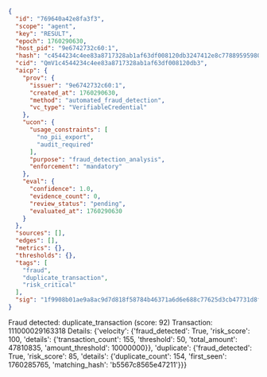 ```json
{
  "id": "769640a42e8fa3f3",
  "scope": "agent",
  "key": "RESULT",
  "epoch": 1760290630,
  "host_pid": "9e6742732c60:1",
  "hash": "c4544234c4ee83a8717328ab1af63df008120db3247412e8c778895959801beb",
  "cid": "QmV1c4544234c4ee83a8717328ab1af63df008120db3",
  "aicp": {
    "prov": {
      "issuer": "9e6742732c60:1",
      "created_at": 1760290630,
      "method": "automated_fraud_detection",
      "vc_type": "VerifiableCredential"
    },
    "ucon": {
      "usage_constraints": [
        "no_pii_export",
        "audit_required"
      ],
      "purpose": "fraud_detection_analysis",
      "enforcement": "mandatory"
    },
    "eval": {
      "confidence": 1.0,
      "evidence_count": 0,
      "review_status": "pending",
      "evaluated_at": 1760290630
    }
  },
  "sources": [],
  "edges": [],
  "metrics": {},
  "thresholds": {},
  "tags": [
    "fraud",
    "duplicate_transaction",
    "risk_critical"
  ],
  "sig": "1f9908b01ae9a8ac9d7d818f58784b46371a6d6e688c77625d3cb47731d8f323"
}
```

Fraud detected: duplicate_transaction (score: 92)
Transaction: 111000029163318
Details: {'velocity': {'fraud_detected': True, 'risk_score': 100, 'details': {'transaction_count': 155, 'threshold': 50, 'total_amount': 47810835, 'amount_threshold': 10000000}}, 'duplicate': {'fraud_detected': True, 'risk_score': 85, 'details': {'duplicate_count': 154, 'first_seen': 1760285765, 'matching_hash': 'b5567c8565e47211'}}}